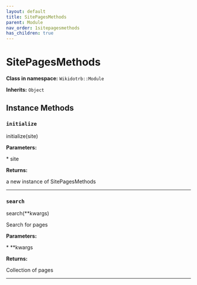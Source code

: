 ```yaml
---
layout: default
title: SitePagesMethods
parent: Module
nav_order: 1sitepagesmethods
has_children: true
---
```


# SitePagesMethods

**Class in namespace:** `Wikidotrb::Module`

**Inherits:** `Object`

## Instance Methods

### `initialize`

<div class="method-signature">initialize(site)</div>

**Parameters:**

<div class="method-parameters">
* <span class="parameter-name">site</span>
</div>

**Returns:**

a new instance of SitePagesMethods

---

### `search`

<div class="method-signature">search(**kwargs)</div>

Search for pages

**Parameters:**

<div class="method-parameters">
* <span class="parameter-name">**kwargs</span>
</div>

**Returns:**

Collection of pages

---


